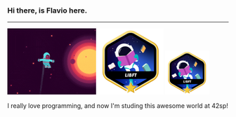 ### Hi there, is Flavio here.
<hr>
<div>
  <img src="./space.gif" width="40%">
  <img src="./lib.png" height="50%%">
  <img src="./lib.png" width="20%">
</div>

<p>I really love programming, and now I'm studing this awesome world at 42sp!</p>

<!--
**alsmd/alsmd** is a ✨ _special_ ✨ repository because its `README.md` (this file) appears on your GitHub profile.

Here are some ideas to get you started:

- 🔭 I’m currently working on ...
- 🌱 I’m currently learning ...
- 👯 I’m looking to collaborate on ...
- 🤔 I’m looking for help with ...
- 💬 Ask me about ...
- 📫 How to reach me: ...
- 😄 Pronouns: ...
- ⚡ Fun fact: ...
-->
